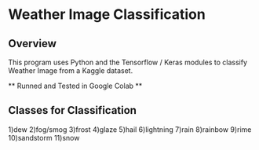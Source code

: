 # Weather Image Classification

## Overview

This program uses Python and the Tensorflow / Keras modules to classify Weather Image from a Kaggle dataset.

** Runned and Tested in Google Colab **

## Classes for Classification

  1)dew 
  2)fog/smog 
  3)frost 
  4)glaze 
  5)hail 
  6)lightning
  7)rain
  8)rainbow 
  9)rime 
  10)sandstorm
  11)snow
